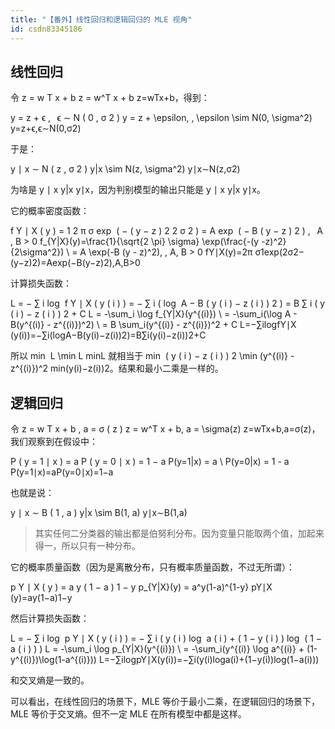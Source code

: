 ```yaml
---
title: "【番外】线性回归和逻辑回归的 MLE 视角"
id: csdn83345186
---
```


## 线性回归

令 z = w T x + b z = w^T x + b z=wTx+b，得到：

y = z + ϵ , &ThinSpace; ϵ ∼ N ( 0 , σ 2 ) y = z + \epsilon, \, \epsilon \sim N(0, \sigma^2) y=z+ϵ,ϵ∼N(0,σ2)

于是：

y ∣ x ∼ N ( z , σ 2 ) y|x \sim N(z, \sigma^2) y∣x∼N(z,σ2)

为啥是 y ∣ x y|x y∣x，因为判别模型的输出只能是 y ∣ x y|x y∣x。

它的概率密度函数：

f Y ∣ X ( y ) = 1 2 π σ exp ⁡ ( − ( y − z ) 2 2 σ 2 ) = A exp ⁡ ( − B ( y − z ) 2 ) , &ThinSpace; A , B &gt; 0 f_{Y|X}(y)=\frac{1}{\sqrt{2 \pi} \sigma} \exp(\frac{-(y -z)^2}{2\sigma^2}) \\ = A \exp(-B (y - z)^2), \, A, B &gt; 0 fY∣X​(y)=2π ​σ1​exp(2σ2−(y−z)2​)=Aexp(−B(y−z)2),A,B>0

计算损失函数：

L = − ∑ i log ⁡ f Y ∣ X ( y ( i ) ) = − ∑ i ( log ⁡ A − B ( y ( i ) − z ( i ) ) 2 ) = B ∑ i ( y ( i ) − z ( i ) ) 2 + C L = -\sum_i \log f_{Y|X}(y^{(i)}) \\ = -\sum_i(\log A - B(y^{(i)} - z^{(i)})^2) \\ = B \sum_i(y^{(i)} - z^{(i)})^2 + C L=−∑i​logfY∣X​(y(i))=−∑i​(logA−B(y(i)−z(i))2)=B∑i​(y(i)−z(i))2+C

所以 min ⁡ L \min L minL 就相当于 min ⁡ ( y ( i ) − z ( i ) ) 2 \min (y^{(i)} - z^{(i)})^2 min(y(i)−z(i))2。结果和最小二乘是一样的。

## 逻辑回归

令 z = w T x + b , a = σ ( z ) z = w^T x + b, a = \sigma(z) z=wTx+b,a=σ(z)，我们观察到在假设中：

P ( y = 1 ∣ x ) = a P ( y = 0 ∣ x ) = 1 − a P(y=1|x) = a \\ P(y=0|x) = 1 - a P(y=1∣x)=aP(y=0∣x)=1−a

也就是说：

y ∣ x ∼ B ( 1 , a ) y|x \sim B(1, a) y∣x∼B(1,a)

> 其实任何二分类器的输出都是伯努利分布。因为变量只能取两个值，加起来得一，所以只有一种分布。

它的概率质量函数（因为是离散分布，只有概率质量函数，不过无所谓）：

p Y ∣ X ( y ) = a y ( 1 − a ) 1 − y p_{Y|X}(y) = a^y(1-a)^{1-y} pY∣X​(y)=ay(1−a)1−y

然后计算损失函数：

L = − ∑ i log ⁡ p Y ∣ X ( y ( i ) ) = − ∑ i ( y ( i ) log ⁡ a ( i ) + ( 1 − y ( i ) ) log ⁡ ( 1 − a ( i ) ) ) L = -\sum_i \log p_{Y|X}(y^{(i)}) \\ = -\sum_i(y^{(i)} \log a^{(i)} + (1-y^{(i)})\log(1-a^{(i)})) L=−∑i​logpY∣X​(y(i))=−∑i​(y(i)loga(i)+(1−y(i))log(1−a(i)))

和交叉熵是一致的。

可以看出，在线性回归的场景下，MLE 等价于最小二乘，在逻辑回归的场景下，MLE 等价于交叉熵。但不一定 MLE 在所有模型中都是这样。